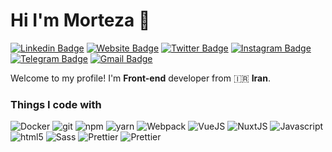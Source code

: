 # Hi I'm Morteza 👋

[![Linkedin Badge](https://img.shields.io/badge/-mortezasabihi-blue?style=flat&logo=Linkedin&logoColor=white&link=https://www.linkedin.com/in/mortezasabihi/)](https://www.linkedin.com/in/mortezasabihi/)
[![Website Badge](https://img.shields.io/badge/-mortezasabihi.com-4c51bf?style=flat&logo=Google-Chrome&logoColor=white&link=https://mortezasabihi.com)](https://mortezasabihi.com)
[![Twitter Badge](https://img.shields.io/badge/-@mortezasabihi-1ca0f1?style=flat&labelColor=1ca0f1&logo=twitter&logoColor=white&link=https://twitter.com/mortezasabihi)](https://twitter.com/mortezasabihi)
[![Instagram Badge](https://img.shields.io/badge/-@morteza.sabihi-purple?style=flat&logo=instagram&logoColor=white&link=https://instagram.com/morteza.sabihi)](https://instagram.com/morteza.sabihi)
[![Telegram Badge](https://img.shields.io/badge/-mortezasabihi-0088cc?style=flat&logo=Telegram&logoColor=white&link=https://t.me/mortezasabihi)](https://t.me/mortezasabihi)
[![Gmail Badge](https://img.shields.io/badge/-mortezasabihi87-c14438?style=flat&logo=Gmail&logoColor=white&link=mailto:mortezasabihi87@gmail.com)](mailto:mortezasabihi87@gmail.com)

<p>Welcome to my profile! I'm <b>Front-end</b> developer from 🇮🇷 <b>Iran</b>.</p>

<h3>Things I code with</h3>
<p>
  <img alt="Docker" src="https://img.shields.io/badge/-Docker-46a2f1?style=flat-square&logo=docker&logoColor=white" />
  <img alt="git" src="https://img.shields.io/badge/-Git-F05032?style=flat-square&logo=git&logoColor=white" />
  <img alt="npm" src="https://img.shields.io/badge/-NPM-CB3837?style=flat-square&logo=npm&logoColor=white" />
  <img alt="yarn" src="https://img.shields.io/badge/-Yarn-2B8EBB?style=flat-square&logo=yarn&logoColor=white" />
  <img alt="Webpack" src="https://img.shields.io/badge/-Webpack-8DD6F9?style=flat-square&logo=webpack&logoColor=white" /> 
  <img alt="VueJS" src="https://img.shields.io/badge/-VueJS-3FB883?style=flat-square&logo=vue.js&logoColor=white" /> 
  <img alt="NuxtJS" src="https://img.shields.io/badge/-NuxtJS-00c58e?style=flat-square&logo=nuxt.js&logoColor=white" /> 
  <img alt="Javascript" src="https://img.shields.io/badge/-Javascript-EFD81D?style=flat-square&logo=javascript&logoColor=white" /> 
  <img alt="html5" src="https://img.shields.io/badge/-HTML5-E34F26?style=flat-square&logo=html5&logoColor=white" />
  <img alt="Sass" src="https://img.shields.io/badge/-Sass-CC6699?style=flat-square&logo=sass&logoColor=white" />
  <img alt="Prettier" src="https://img.shields.io/badge/-Prettier-F7B93E?style=flat-square&logo=prettier&logoColor=white" />
  <img alt="Prettier" src="https://img.shields.io/badge/-Eslint-4A32C3?style=flat-square&logo=eslint&logoColor=white" />
</p>
